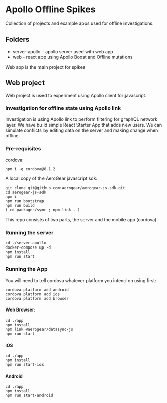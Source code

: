 # Apollo Offline Spikes

Collection of projects and example apps used for offline investigations.


## Folders

- server-apollo	- apollo server used with web app
- web - react app using Apollo Boost and Offline mutations

Web app is the main project for spikes

## Web project

Web project is used to experiment using Apollo client for javascript.

### Investigation for offline state using Apollo link

Investigation is using Apollo link to perform filtering for graphQL network layer.
We have build simple React Starter App that adds new users.
We can simulate conflicts by editing data on the server and making change when offline.

### Pre-requisites

cordova:
```
npm i -g cordova@8.1.2
```

A local copy of the AeroGear javascript sdk:

```
git clone git@github.com:aerogear/aerogear-js-sdk.git
cd aerogear-js-sdk
npm i
npm run bootstrap
npm run build
( cd packages/sync ; npm link . )
```

This repo consists of two parts, the server and the mobile app (cordova).

### Running the server

```
cd ./server-apollo
docker-compose up -d
npm install
npm run start
```

### Running the App

You will need to tell cordova whatever platform you intend on using first:

```
cordova platform add android
cordova platform add ios
cordova platform add browser
```

#### Web Browser:

```
cd ./app
npm install
npm link @aerogear/datasync-js
npm run start
```

#### iOS

```
cd ./app
npm install
npm run start-ios
```

#### Android

```
cd ./app
npm install
npm run start-android
```
